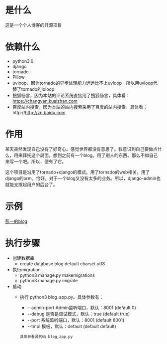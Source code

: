 # 是什么
这是一个个人博客的开源项目

# 依赖什么
- python3.6
- django
- tornado
- Pillow
- uvloop，因为tornado的异步处理能力远远比不上uvloop，所以用uvloop代替了tornado的ioloop
- 搜狐畅言，因为本站的评论系统直接用了搜狐畅言，具体看：https://changyan.kuaizhan.com
- 百度站内搜索，因为本站的站内搜索采用了百度的站内搜索，具体看：http://http://zn.baidu.com

# 作用
某天突然发现自己没有了好奇心。感觉世界都没有意思了。我意识到自己要做点什么，用来拜托这个局面。想到之前有一个blog。用了别人的东西。那么不如自己来写一个吧。所以，便有了它。

这个项目是沿用了tornado+django的模式。用了tornado的web相关。用了django的orm。恰好，对于一个blog又没有太多的业务。所以，django-admin也就能支撑起用户的后台了。


# 示例
[彭一的blog](http://www.pengyi.info)


# 执行步骤

- 创建数据库
  - create database blog default charset utf8
- 执行migration
  - python3 manage.py makemigrations
  - python3 manage.py migrate
- 启动
  - 执行 python3 blog_app.py。具体参数有：
    -  --admin-port                     Admin监听端口，默认：8001 (default 0)
    -  --debug                          是否是调试模式，默认：true (default true)
    -  --port                           系统监听端口，默认：8001 (default 8001)
    -  --tmpl                           模板，默认：default (default default)

    ```具体参看源代码 blog_app.py```
